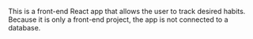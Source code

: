 This is a front-end React app that allows the user to track desired habits. Because it is only a front-end project, the app is not connected to a database.
